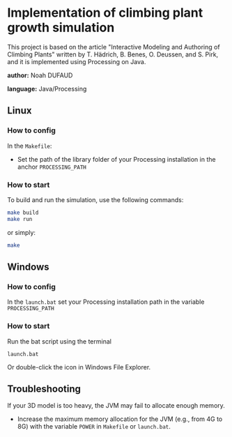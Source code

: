 # Implementation of climbing plant growth simulation

This project is based on the article "Interactive Modeling and Authoring of Climbing Plants" written by T. Hädrich, B. Benes, O. Deussen, and S. Pirk, and it is implemented using Processing on Java.

**author:** Noah DUFAUD

**language:** Java/Processing

## Linux 

### How to config
In the `Makefile`:
- Set the path of the library folder of your Processing installation in the anchor `PROCESSING_PATH`

### How to start

To build and run the simulation, use the following commands:

```bash
make build
make run
```

or simply:

```bash
make
```

## Windows

### How to config

In the `launch.bat` set your Processing installation path in the variable `PROCESSING_PATH`

### How to start

Run the bat script using the terminal

```shell
launch.bat
```

Or double-click the icon in Windows File Explorer.

## Troubleshooting

If your 3D model is too heavy, the JVM may fail to allocate enough memory.

- Increase the maximum memory allocation for the JVM (e.g., from 4G to 8G) with the variable `POWER` in `Makefile` or `launch.bat`.